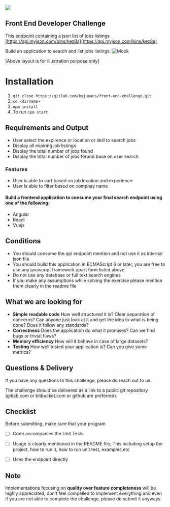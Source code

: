 ![](https://i.imgur.com/dMPfzBQ.png)

## Front End Developer Challenge
This endpoint containing a json list of jobs listings [https://api.myjson.com/bins/kez8a](https://api.myjson.com/bins/kez8a)

Build an application to search and list jobs listings:
![Mock](https://i.imgur.com/Q49cnUx.jpg) 

[Above layout is for illustration purpose only]

# Installation

1. `git clone https://gitlab.com/byjusacs/front-end-challenge.git`
2. `cd <dirname>`
3. `npm install`
4. To run `npm start`

## Requirements and Output

- User select the expirence or location or skill to search jobs
- Display all expiring job listings 
- Display the total number of jobs found
- Display the total number of jobs forund base on user search

### Features

- User is able to sort based on job location and experience
- User is able to filter based on compnay name



####  Build a frontend application to consume your final search endpoint using one of the following:
- Angular
- React
- Vuejs


## Conditions

- You should consume the api endpoint mention and not use it as internal json file
- You should build this application in ECMAScript 6 or later, you are free to use any javascript framework apart form listed above.
- Do not use any database or full text search engines
- If you make any assumptions while solving the exercise please mention them clearly in the readme file

## What we are looking for

- **Simple readable code** How well structured it is? Clear separation of concerns? Can anyone just look at it and get the idea to
what is being done? Does it follow any standards?
- **Correctness** Does the application do what it promises? Can we find bugs or trivial flaws?
- **Memory efficiency** How will it behave in case of large datasets?
- **Testing** How well tested your application is? Can you give some metrics?

## Questions & Delivery

If you have any questions to this challenge, please do reach out to us.

The challenge should be delivered as a link to a public git repository (gitlab.com or bitbucket.com or github are preferred).


## Checklist

Before submitting, make sure that your program

- [ ] Code accompanies the Unit Tests
- [ ] Usage is clearly mentioned in the README file, This including setup the project, how to run it, how to run unit test, examples,etc
- [ ] Uses the endpoint directly



## Note

Implementations focusing on **quality over feature completeness** will be highly appreciated,  don’t feel compelled to implement everything and even if you are not able to complete the challenge, please do submit it anyways.
